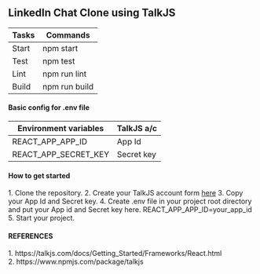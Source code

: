 ## LinkedIn Chat Clone using TalkJS

| Tasks | Commands |
| ------ | ------ |
| Start | npm start |
| Test | npm test |
| Lint | npm run lint |
| Build | npm run build |

<h4>Basic config for .env file</h4>

| Environment variables | TalkJS a/c |
| ------ | ------ |
| REACT_APP_APP_ID | App Id |
| REACT_APP_SECRET_KEY | Secret key  |

<h4>How to get started</h4>
1. Clone the repository.
2. Create your TalkJS account form <a href="https://talkjs.com/">here</a>
3. Copy your App Id and Secret key.
4. Create .env file in your project root directory and put your App id and Secret key here.
        REACT_APP_APP_ID=your_app_id
5. Start your project.

<h4>REFERENCES</h4>
1. https://talkjs.com/docs/Getting_Started/Frameworks/React.html <br/>
2. https://www.npmjs.com/package/talkjs